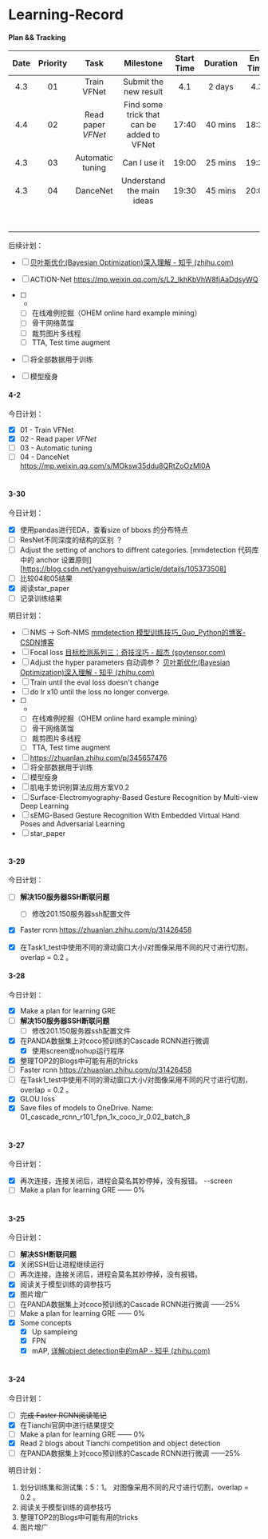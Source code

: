 # Learning-Record

#### Plan && Tracking

| Date | Priority |        Task        |                 Milestone                  | Start Time | Duration | End Time | Result |
| :--: | :------: | :----------------: | :----------------------------------------: | :--------: | :------: | :------: | :----: |
| 4.3  |    01    |    Train VFNet     |           Submit the new result            |    4.1     |  2 days  |   4.3    |        |
| 4.4  |    02    | Read paper *VFNet* | Find some trick that can be added to VFNet |   17:40    | 40 mins  |  18:20   |        |
| 4.3  |    03    |  Automatic tuning  |                Can I use it                |   19:00    | 25 mins  |  19:30   |        |
| 4.3  |    04    |      DanceNet      |         Understand the main ideas          |   19:30    | 45 mins  |  20:00   |        |
|      |          |                    |                                            |            |          |          |        |
|      |          |                    |                                            |            |          |          |        |
|      |          |                    |                                            |            |          |          |        |
|      |          |                    |                                            |            |          |          |        |
|      |          |                    |                                            |            |          |          |        |
|      |          |                    |                                            |            |          |          |        |
|      |          |                    |                                            |            |          |          |        |
|      |          |                    |                                            |            |          |          |        |

后续计划：

- [ ]  [贝叶斯优化(Bayesian Optimization)深入理解 - 知乎 (zhihu.com)](https://zhuanlan.zhihu.com/p/53826787)
- [ ] ACTION-Net https://mp.weixin.qq.com/s/L2_lkhKbVhW8fjAaDdsyWQ
- [ ] *
   - [ ] 在线难例挖掘（OHEM online hard example mining）
   - [ ] 骨干网络蒸馏
   - [ ] 裁剪图片多线程
   - [ ] TTA, Test time augment
- [ ] 将全部数据用于训练
- [ ] 模型瘦身



#### 4-2

今日计划：

- [x] 01 - Train VFNet
- [x] 02 - Read paper *VFNet*
- [ ] 03 - Automatic tuning
- [ ] 04 - DanceNet https://mp.weixin.qq.com/s/MOksw35ddu8QRtZoOzMl0A

# 

#### 3-30

今日计划：

- [x]  使用pandas进行EDA，查看size of bboxs 的分布特点
- [ ]  ResNet不同深度的结构的区别 ？
- [ ]  Adjust the setting of anchors to diffrent categories. [mmdetection 代码库中的 anchor 设置原则][https://blog.csdn.net/yangyehuisw/article/details/105373508]
- [ ]  比较04和05结果
- [x]  阅读star_paper
- [ ]  记录训练结果

明日计划：

- [ ] NMS -> Soft-NMS [mmdetection 模型训练技巧_Guo_Python的博客-CSDN博客](https://blog.csdn.net/Guo_Python/article/details/108148385)
- [ ] Focal loss [目标检测系列三：奇技淫巧 - 超杰 (spytensor.com)](http://spytensor.com/index.php/archives/53/?telchm=x4e3v1)
- [ ] Adjust the hyper parameters 自动调参？ [贝叶斯优化(Bayesian Optimization)深入理解 - 知乎 (zhihu.com)](https://zhuanlan.zhihu.com/p/53826787)
- [ ] Train until the eval loss doesn't change
- [ ] do lr x10 until the loss no longer converge.
- [ ] *
   - [ ] 在线难例挖掘（OHEM online hard example mining）
   - [ ] 骨干网络蒸馏
   - [ ] 裁剪图片多线程
   - [ ] TTA, Test time augment
- [ ] https://zhuanlan.zhihu.com/p/345657476
- [ ] 将全部数据用于训练
- [ ] 模型瘦身
- [ ] 肌电手势识别算法应用方案V0.2
- [ ] Surface-Electromyography-Based Gesture Recognition by Multi-view Deep Learning
- [ ] sEMG-Based Gesture Recognition With Embedded Virtual Hand Poses and Adversarial Learning
- [ ] star_paper

# 

#### 3-29

今日计划：

- [ ] **解决150服务器SSH断联问题**
   - [ ] 修改201.150服务器ssh配置文件
- [x] Faster rcnn https://zhuanlan.zhihu.com/p/31426458
- [x] 在Task1_test中使用不同的滑动窗口大小/对图像采用不同的尺寸进行切割，overlap = 0.2 。



#### 3-28

今日计划：

- [x] Make a plan for learning GRE
- [ ] **解决150服务器SSH断联问题**
  - [ ] 修改201.150服务器ssh配置文件
- [x] 在PANDA数据集上对coco预训练的Cascade RCNN进行微调
  - [x] 使用screen或nohup运行程序
- [x] 整理TOP2的Blogs中可能有用的tricks
- [ ] Faster rcnn https://zhuanlan.zhihu.com/p/31426458
- [ ] 在Task1_test中使用不同的滑动窗口大小/对图像采用不同的尺寸进行切割，overlap = 0.2 。
- [x] GLOU loss
- [x] Save files of models to OneDrive. Name: 01_cascade_rcnn_r101_fpn_1x_coco_lr_0.02_batch_8

# 

#### 3-27

今日计划：

- [x] 再次连接，连接关闭后，进程会莫名其妙停掉，没有报错。 --screen
- [ ] Make a plan for learning GRE —— 0%

# 

#### 3-25

今日计划：

- [ ] **解决SSH断联问题**
- [x] 关闭SSH后让进程继续运行
- [ ] 再次连接，连接关闭后，进程会莫名其妙停掉，没有报错。
- [x] 阅读关于模型训练的调参技巧
- [x] 图片增广
- [ ] 在PANDA数据集上对coco预训练的Cascade RCNN进行微调 ——25%
- [ ] Make a plan for learning GRE —— 0%
- [x] Some concepts
  - [x] Up sampleing
  - [x] FPN
  - [x] mAP, [详解object detection中的mAP - 知乎 (zhihu.com)](https://zhuanlan.zhihu.com/p/56961620)

# 

#### 3-24

今日计划：

- [ ] ~~完成 Faster RCNN阅读笔记~~
- [x] 在Tianchi官网中进行结果提交
- [ ] Make a plan for learning GRE —— 0%
- [x] Read 2 blogs about Tianchi competition and object detection
- [ ] 在PANDA数据集上对coco预训练的Cascade RCNN进行微调 ——25%

明日计划：

1. 划分训练集和测试集：5：1。
   对图像采用不同的尺寸进行切割，overlap = 0.2 。
2. 阅读关于模型训练的调参技巧
3. 整理TOP2的Blogs中可能有用的tricks
4. 图片增广



